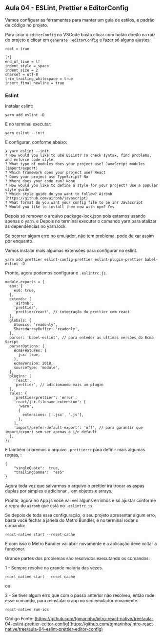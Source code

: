## Aula 04 - ESLint, Prettier e EditorConfig

Vamos configuar as ferramentas para manter um guia de estilos, e padrão de código no projeto.

Para criar o `editorConfig` no VSCode basta clicar com botão direito na raiz do projeto e clicar em `generate .editorConfig`  e fazer só alguns ajustes:

```
root = true

[*]
end_of_line = lf
indent_style = space
indent_size = 2
charset = utf-8
trim_trailing_whitespace = true
insert_final_newline = true
```

### Eslint

Instalar eslint:

```
yarn add eslint -D
```

E no terminal executar:

```
yarn eslint --init
```

E configurar, conforme abaixo:

```
❯ yarn eslint --init
? How would you like to use ESLint? To check syntax, find problems, and enforce code style
? What type of modules does your project use? JavaScript modules (import/export)
? Which framework does your project use? React
? Does your project use TypeScript? No
? Where does your code run? None
? How would you like to define a style for your project? Use a popular style guide
? Which style guide do you want to follow? Airbnb (https://github.com/airbnb/javascript)
? What format do you want your config file to be in? JavaScript
? Would you like to install them now with npm? Yes
```

Depois só remover o arquivo package-lock.json pois estamos usando apenas o yarn. e Depois no terminal executar o comando yarn para atalizar as dependências no yarn.lock.

Se ocorrer algum erro no emulador, não tem problema, pode deixar assim por enquanto.

Vamos instalar mais algumas extensões para configurar no eslint.

```
yarn add prettier eslint-config-prettier eslint-plugin-prettier babel-eslint -D
```

Pronto, agora podemos configurar o `.eslintrc.js`.

```
module.exports = {
  env: {
    es6: true,
  },
  extends: [
    'airbnb',
    'prettier',
    'prettier/react', // integração do prettier com react
  ],
  globals: {
    Atomics: 'readonly',
    SharedArrayBuffer: 'readonly',
  },
  parser: 'babel-eslint', // para enteder as ultimas versões do Ecma Script
  parserOptions: {
    ecmaFeatures: {
      jsx: true,
    },
    ecmaVersion: 2018,
    sourceType: 'module',
  },
  plugins: [
    'react',
    'prettier', // adicionando mais um plugin
  ],
  rules: {
    'prettier/prettier': 'error',
    'react/jsx-filename-extension': [
      'warn',
      {
        extensions: ['.jsx', '.js'],
      },
    ],
    'import/prefer-default-export': 'off', // para garantir que import/export sem ser apenas o i/e default
  },
};
```

E também criaremos o arquivo `.prettierrc` para definir mais algumas [regras](https://prettier.io/docs/en/options.html), :

```
{
	"singleQuote":  true,
	"trailingComma":  "es5"
}
```
Agora toda vez que salvarmos o arquivo o prettier irá trocar as aspas duplas por simples e adicionar `,` em objetos e arrays.

Pronto, agora no App.js você vai ver alguns errinhos e só ajustar conforme a regra do `airbnb` que está no `.eslintrc.js`.

Se depois de toda essa configuração,  o seu projeto apresentar algum erro, basta você fechar a janela do Metro Bundler, e no terminal rodar o comando:

```
react-native start --reset-cache
```

E com isso o Metro Bundler vai abrir novamente  e a aplicação deve voltar a funcionar.

Grande partes dos problemas são resolvidos executando os comandos:

1 - Sempre resolve na grande maioria das vezes.
```
react-native start --reset-cache
```

ou

2 - Se tiver algum erro que com o passo anterior não resolveu, então rode esse comando, para reinstalar o app no seu emulador novamente.
```
react-native run-ios
```

Código Fonte: [https://github.com/tgmarinho/intro-react-native/tree/aula-04-eslint-prettier-editor-config](https://github.com/tgmarinho/intro-react-native/tree/aula-04-eslint-prettier-editor-config)
